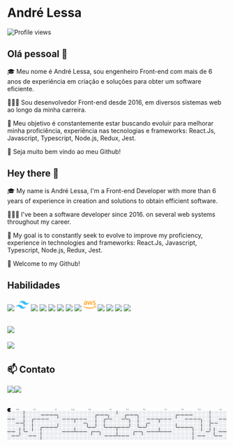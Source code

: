 
# André Lessa

<p align="left"> <img src="https://komarev.com/ghpvc/?username=andrelessa&color=blue" alt="Profile views" /> </p>

## Olá pessoal 👋
🎓 Meu nome é André Lessa, sou engenheiro Front-end com mais de 6 anos de experiência em criação e soluções para obter um software eficiente.

👩🏻‍💻 Sou desenvolvedor Front-end desde 2016, em diversos sistemas web ao longo da minha carreira.

🎯 Meu objetivo é constantemente estar buscando evoluir para melhorar minha proficiência, experiência nas tecnologias e frameworks: React.Js, Javascript, Typescript, Node.js, Redux, Jest.

💜 Seja muito bem vindo ao meu Github!

## Hey there 👋
🎓 My name is André Lessa, I'm a Front-end Developer with more than 6 years of experience in creation and solutions to obtain efficient software.

👩🏻‍💻 I've been a software developer since 2016. on several web systems throughout my career.

🎯 My goal is to constantly seek to evolve to improve my proficiency, experience in technologies and frameworks: React.Js, Javascript, Typescript, Node.js, Redux, Jest.

💜 Welcome to my Github!

## Habilidades
 
<div>
<img width="30px" src="https://cdn.jsdelivr.net/gh/devicons/devicon/icons/react/react-original.svg" />
<img width="30px" src="https://github.com/devicons/devicon/blob/master/icons/tailwindcss/tailwindcss-original.svg" />
<img width="30px" src="https://cdn.jsdelivr.net/gh/devicons/devicon/icons/javascript/javascript-original.svg" />
<img width="30px" src="https://cdn.jsdelivr.net/gh/devicons/devicon/icons/typescript/typescript-original.svg" />
<img width="30px" src="https://cdn.jsdelivr.net/gh/devicons/devicon/icons/redux/redux-original.svg" />
<img width="30px" src="https://cdn.jsdelivr.net/gh/devicons/devicon/icons/nodejs/nodejs-original.svg" />
<img width="30px" src="https://cdn.jsdelivr.net/gh/devicons/devicon/icons/html5/html5-original.svg" />
<img width="30px" src="https://cdn.jsdelivr.net/gh/devicons/devicon/icons/docker/docker-original.svg" />
<img width="30px" src="https://github.com/devicons/devicon/blob/master/icons/amazonwebservices/amazonwebservices-plain-wordmark.svg" />
<img width="30px" src="https://cdn.jsdelivr.net/gh/devicons/devicon/icons/googlecloud/googlecloud-original.svg" />
<img width="30px" src="https://cdn.jsdelivr.net/gh/devicons/devicon/icons/bitbucket/bitbucket-original.svg" />
<img width="30px" src="https://cdn.jsdelivr.net/gh/devicons/devicon/icons/mongodb/mongodb-original.svg" />
<img width="30px" src="https://cdn.jsdelivr.net/gh/devicons/devicon/icons/mysql/mysql-original.svg" />
 </div>
</br>
<p align="left">
  <img width="530" src="https://github-readme-stats.vercel.app/api?username=andrelessa&show_icons=true&theme=tokyonight&include_all_commits=true&count_private=true"/>
 </br></br>
  <img width="530" src="https://github-readme-stats.vercel.app/api/top-langs/?username=andrelessa&layout=compact&langs_count=7&theme=tokyonight"/>
</p>


<div>

## 📫 Contato
    
<p>
  <a href="mailto:andre_lessa@hotmail.com">
    <img  align="left"  src="https://img.shields.io/badge/Gmail-D14836?style=for-the-badge&logo=gmail&logoColor=white" />
  </a>
  <a href="https://www.linkedin.com/in/andrelessadeveloper/">
   <img  align="left"  src="https://img.shields.io/badge/LinkedIn-0077B5?style=for-the-badge&logo=linkedin&logoColor=white" />
  </a>
</p>
</br>
</br></br>
<picture>
  <source media="(prefers-color-scheme: dark)" srcset="https://raw.githubusercontent.com/andrelessa/andrelessa/output/pacman-contribution-graph-dark.svg">
  <source media="(prefers-color-scheme: light)" srcset="https://raw.githubusercontent.com/andrelessa/andrelessa/output/pacman-contribution-graph.svg">
  <img alt="pacman contribution graph" src="https://raw.githubusercontent.com/andrelessa/andrelessa/output/pacman-contribution-graph.svg">
</picture>

###
 
</div>
